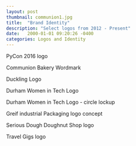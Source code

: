 ```yaml
---
layout: post
thumbnail: communion1.jpg
title:  "Brand Identity"
description: "Select logos from 2012 - Present"
date:   2000-01-01 09:20:26 -0400
categories: Logos and Identity
---
```

PyCon 2016 logo

Communion Bakery Wordmark

Duckling Logo

Durham Women in Tech Logo

Durham Women in Tech Logo - circle lockup

Greif industrial Packaging logo concept

Serious Dough Doughnut Shop logo

Travel Gigs logo
